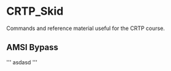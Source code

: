 # CRTP_Skid
Commands and reference material useful for the CRTP course. 

## AMSI Bypass
'''
asdasd
'''
